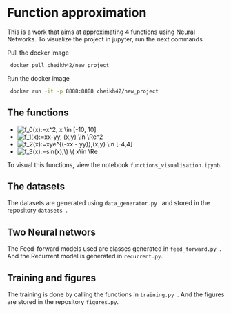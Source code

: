 # Function approximation

This is a work that aims at approximating 4 functions using Neural Networks. 
To visualize the project in jupyter, run the next commands :

Pull the docker image
```bash
 docker pull cheikh42/new_project 
```
Run the docker image
```bash
 docker run -it -p 8888:8888 cheikh42/new_project  
```
## The functions 

- <img src="https://latex.codecogs.com/svg.image?f_0(x):=x^2,&space;&space;x&space;\in&space;[-10,&space;10]" title="f_0(x):=x^2, x \in [-10, 10]" />
- <img src="https://latex.codecogs.com/svg.image?f_1(x):=xx-yy,&space;(x,y)&space;\in&space;\Re^2" title="f_1(x):=xx-yy, (x,y) \in \Re^2" />
- <img src="https://latex.codecogs.com/svg.image?f_2(x):=xye^{(-xx&space;-&space;yy)},(x,y)&space;\in&space;[-4,4]" title="f_2(x):=xye^{(-xx - yy)},(x,y) \in [-4,4]" />
- <img src="https://latex.codecogs.com/svg.image?f_3(x):=sin(x),\)&space;&space;\(&space;x\in&space;\Re" title="f_3(x):=sin(x),\) \( x\in \Re" />

To visual this functions, view the notebook ``` functions_visualisation.ipynb ```.

## The datasets
The datasets are generated using ```data_generator.py ``` and stored in the repository ```datasets ```.

## Two Neural networs

The Feed-forward models used are classes generated in ```feed_forward.py ```. And the Recurrent model is generated in ``` recurrent.py ```.

## Training and figures

The training is done by calling the functions in ```training.py ```. And the figures are stored in the repository ``` figures.py ```.